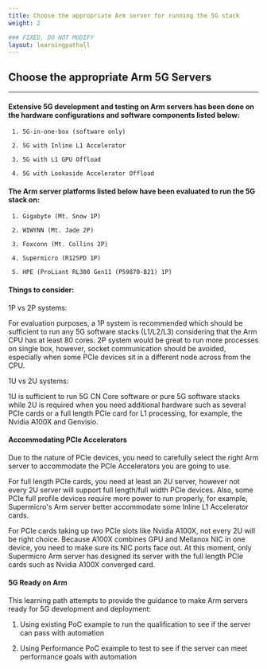 ```yaml
---
title: Choose the appropriate Arm server for running the 5G stack
weight: 2

### FIXED, DO NOT MODIFY
layout: learningpathall
---
```


## Choose the appropriate Arm 5G Servers
---

#### Extensive 5G development and testing on Arm servers has been done on the hardware configurations and software components listed below:

     1. 5G-in-one-box (software only)

     2. 5G with Inline L1 Accelerator

     3. 5G with L1 GPU Offload

     4. 5G with Lookaside Accelerator Offload

#### The Arm server platforms listed below have been evaluated to run the 5G stack on:

     1. Gigabyte (Mt. Snow 1P)

     2. WIWYNN (Mt. Jade 2P)

     3. Foxconn (Mt. Collins 2P)

     4. Supermicro (R12SPD 1P)

     5. HPE (ProLiant RL300 Gen11 (P59870-B21) 1P) 

#### Things to consider:

1P vs 2P systems:

For evaluation purposes, a 1P system is recommended which should be sufficient to run any 5G software stacks (L1/L2/L3) considering that the Arm CPU has at least 80 cores. 2P system would be great to run more processes on single box, however, socket communication should be avoided, especially when some PCIe devices sit in a different node across from the CPU. 

1U vs 2U systems:

1U is sufficient to run 5G CN Core software or pure 5G software stacks while 2U is required when you need additional hardware such as several PCIe cards or a full length PCIe card for L1 processing, for example, the Nvidia A100X and Genvisio.

#### Accommodating PCIe Accelerators

Due to the nature of PCIe devices, you need to carefully select the right Arm server to accommodate the PCIe Accelerators you are going to use.

For full length PCIe cards, you need at least an 2U server, however not every 2U server will support full length/full width PCIe devices. Also, some PCIe full profile devices require more power to run properly, for example, Supermicro's Arm server better accommodate some Inline L1 Accelerator cards.

For PCIe cards taking up two PCIe slots like Nvidia A100X, not every 2U will be right choice. Because A100X combines GPU and Mellanox NIC in one device, you need to make sure its NIC ports face out. At this moment, only Supermicro Arm server has designed its server with the full length PCIe cards such as Nvidia A100X converged card.

#### 5G Ready on Arm

This learning path attempts to provide the guidance to make Arm servers ready for 5G development and deployment:

   1. Using existing PoC example to run the qualification to see if the server can pass with automation

   2. Using Performance PoC example to test to see if the server can meet performance goals with automation



